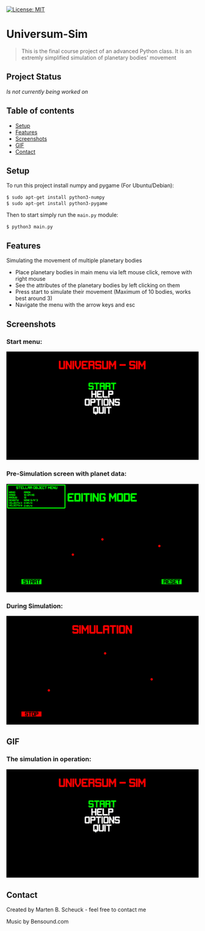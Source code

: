 [![License: MIT](https://img.shields.io/badge/License-MIT-yellow.svg)](https://opensource.org/licenses/MIT)
# Universum-Sim
>This is the final course project of an advanced Python class.
>It is an extremly simplified simulation of planetary bodies' movement

## Project Status
_Is not currently being worked on_ 

## Table of contents
* [Setup](#Setup)
* [Features](#Features)
* [Screenshots](#Screenshots)
* [GIF](#GIF)
* [Contact](#Contact)

## Setup
To run this project install numpy and pygame (For Ubuntu/Debian):
```
$ sudo apt-get install python3-numpy
$ sudo apt-get install python3-pygame
```
Then to start simply run the ```main.py``` module:
```
$ python3 main.py
```

## Features
Simulating the movement of multiple planetary bodies
* Place planetary bodies in main menu via left mouse click, remove with right mouse
* See the attributes of the planetary bodies by left clicking on them
* Press start to simulate their movement (Maximum of 10 bodies, works best around 3)
* Navigate the menu with the arrow keys and esc

## Screenshots
### Start menu:
![Start menu](./img/start_menu.png)
### Pre-Simulation screen with planet data:
![Pre-Simulation](./img/pre_simulation.png)
### During Simulation:
![During Simulation](./img/during_simulation.png)

## GIF
### The simulation in operation:
<img src="./img/PlanetSimulation.gif" width="1100">

## Contact
Created by Marten B. Scheuck - feel free to contact me

Music by Bensound.com
